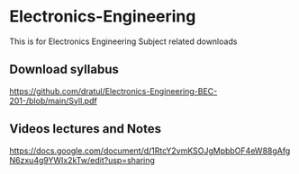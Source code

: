 # Electronics-Engineering
This is for Electronics Engineering Subject related downloads

## Download syllabus
https://github.com/dratul/Electronics-Engineering-BEC-201-/blob/main/Syll.pdf

## Videos lectures and Notes
https://docs.google.com/document/d/1RtcY2vmKSOJgMpbbOF4eW88gAfgN6zxu4g9YWIx2kTw/edit?usp=sharing



